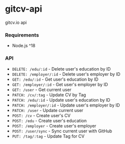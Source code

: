 # gitcv-api

gitcv.io api

### Requirements
- Node.js ^18


### API
 - `DELETE: /edu/:id` - Delete user's education by ID
 - `DELETE: /employer/:id` - Delete user's employer by ID
 - `GET: /edu/:id` - Get user's education by ID
 - `GET: /employer/:id` - Get user's employer by ID
 - `GET: /user` - Get current user
 - `PATCH: /cv/:tag` - Update CV by Tag
 - `PATCH: /edu/:id` - Update user's education by ID
 - `PATCH: /employer/:id` - Update user's employer by ID
 - `PATCH: /user` - Update current user
 - `POST: /cv` - Create user's CV
 - `POST: /edu` - Create user's education
 - `POST: /employer` - Create user's employer
 - `POST: /user/sync` - Sync current user with GitHub
 - `PUT: /tag/:tag` - Update Tag for CV
